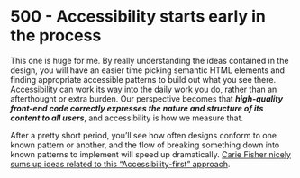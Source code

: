 # 500 - Accessibility starts early in the process

This one is huge for me. By really understanding the ideas contained in the design, you will have an easier time picking semantic HTML elements and finding appropriate accessible patterns to build out what you see there. Accessibility can work its way into the daily work you do, rather than an afterthought or extra burden. Our perspective becomes that ***high-quality front-end code correctly expresses the nature and structure of its content to all users***, and accessibility is how we measure that.

After a pretty short period, you’ll see how often designs conform to one known pattern or another, and the flow of breaking something down into known patterns to implement will speed up dramatically. [Carie Fisher nicely sums up ideas related to this “Accessibility-first” approach](https://www.24a11y.com/2017/accessibility-first/).
